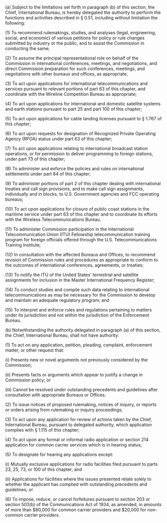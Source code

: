 (a) Subject to the limitations set forth in paragraph (b) of this section, the Chief, International Bureau, is hereby delegated the authority to perform the functions and activities described in § 0.51, including without limitation the following:

(1) To recommend rulemakings, studies, and analyses (legal, engineering, social, and economic) of various petitions for policy or rule changes submitted by industry or the public, and to assist the Commission in conducting the same;

(2) To assume the principal representational role on behalf of the Commission in international conferences, meetings, and negotiations, and direct Commission preparation for such conferences, meetings, and negotiations with other bureaus and offices, as appropriate;

(3) To act upon applications for international telecommunications and services pursuant to relevant portions of part 63 of this chapter, and coordinate with the Wireline Competition Bureau as appropriate;

(4) To act upon applications for international and domestic satellite systems and earth stations pursuant to part 25 and part 100 of this chapter;

(5) To act upon applications for cable landing licenses pursuant to § 1.767 of this chapter;

(6) To act upon requests for designation of Recognized Private Operating Agency (RPOA) status under part 63 of this chapter;

(7) To act upon applications relating to international broadcast station operations, or for permission to deliver programming to foreign stations, under part 73 of this chapter;

(8) To administer and enforce the policies and rules on international settlements under part 64 of this chapter;

(9) To administer portions of part 2 of this chapter dealing with international treaties and call sign provisions, and to make call sign assignments, individually and in blocks, to U.S. Government agencies and FCC operating bureaus;

(10) To act upon applications for closure of public coast stations in the maritime service under part 63 of this chapter and to coordinate its efforts with the Wireless Telecommunications Bureau.

(11) To administer Commission participation in the International Telecommunication Union (ITU) Fellowship telecommunication training program for foreign officials offered through the U.S. Telecommunications Training Institute;

(12) In consultation with the affected Bureaus and Offices, to recommend revision of Commission rules and procedures as appropriate to conform to the outcomes of international conferences, agreements, or treaties;
                          

(13) To notify the ITU of the United States' terrestrial and satellite assignments for inclusion in the Master International Frequency Register;

(14) To conduct studies and compile such data relating to international telecommunications as may be necessary for the Commission to develop and maintain an adequate regulatory program; and

(15) To interpret and enforce rules and regulations pertaining to matters under its jurisdiction and not within the jurisdiction of the Enforcement Bureau.

(b) Notwithstanding the authority delegated in paragraph (a) of this section, the Chief, International Bureau, shall not have authority:

(1) To act on any application, petition, pleading, complaint, enforcement matter, or other request that:

(i) Presents new or novel arguments not previously considered by the Commission;

(ii) Presents facts or arguments which appear to justify a change in Commission policy; or

(iii) Cannot be resolved under outstanding precedents and guidelines after consultation with appropriate Bureaus or Offices.

(2) To issue notices of proposed rulemaking, notices of inquiry, or reports or orders arising from rulemaking or inquiry proceedings;

(3) To act upon any application for review of actions taken by the Chief, International Bureau, pursuant to delegated authority, which application complies with § 1.115 of this chapter;

(4) To act upon any formal or informal radio application or section 214 application for common carrier services which is in hearing status;

(5) To designate for hearing any applications except:

(i) Mutually exclusive applications for radio facilities filed pursuant to parts 23, 25, 73, or 100 of this chapter; and

(ii) Applications for facilities where the issues presented relate solely to whether the applicant has complied with outstanding precedents and guidelines; or

(6) To impose, reduce, or cancel forfeitures pursuant to section 203 or section 503(b) of the Communications Act of 1934, as amended, in amounts of more than $80,000 for common carrier providers and $20,000 for non-common carrier providers.

